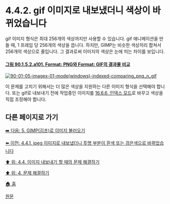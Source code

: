 # 4.4.2. gif 이미지로 내보냈더니 색상이 바뀌었습니다

gif 이미지 형식은 최대 256개의 색상까지만 사용할 수 있습니다. gif 애니메이션을 만들 때, 1 프레임 당 256개의 색상을 씁니다. 하지만, GIMP는 비슷한 색상끼리 합쳐서 256개의 색상으로 줄입니다. 그 결과로써 이미지의 색상은 눈에 띄는 차이를 보입니다.

#### [그림 90.1.5.2.a101. Format: PNG와 Format: GIF의 결과물 비교](https://wonder13662.github.io/gimp/2.10.36_ko/90-01-05-imagex-02-mode.html#%EA%B7%B8%EB%A6%BC-90152a101-format-png%EC%99%80-format-gif%EC%9D%98-%EA%B2%B0%EA%B3%BC%EB%AC%BC-%EB%B9%84%EA%B5%90)
[![90-01-05-imagex-01-mode(windows)-indexed-comparing_png_n_gif](https://github.com/wonder13662/gimp/assets/15767104/a1224063-b554-4861-8502-eccc67dd703d)](https://wonder13662.github.io/gimp/2.10.36_ko/90-01-05-imagex-02-mode.html#%EA%B7%B8%EB%A6%BC-90152a101-format-png%EC%99%80-format-gif%EC%9D%98-%EA%B2%B0%EA%B3%BC%EB%AC%BC-%EB%B9%84%EA%B5%90)

이 문제를 고치기 위해서는 더 많은 색상을 지원하는 다른 이미지 형식을 선택해야 합니다. 또는 gif로 내보내기 전에 작업중인 이미지를 [16.6.6. 인덱스 모드](./16-06-06-indexed-mode.md)로 바꾸고 색상을 직접 조정해야 합니다.

## 다른 페이지로 가기

[➡️ 다음: 5. GIMP(김프)로 이미지 불러오기](./05-00-getting-images-into-gimp.md)

[⬅️ 이전: 4.4.1. jpeg 이미지로 내보냈더니 투명 부분이 흰색 또는 검은색으로 바뀌었습니다](./04-04-01-i-am-exporting-to-a-jpeg-image-and-my-transparent-area-turned-white-or-black.md)

[⬆️ 위: 4.4. 이미지 내보내기 할 때의 문제 해결하기](./04-04-00-how-to-fix-problems-exporting-images.md)

[⬆️ 위: 4. 문제 해결하기](./04-00-what-to-do-if-you-are-stuck.md)

[🏠 홈](./00-home.md)

[원문](https://docs.gimp.org/2.10/ko/gimp-stuck-export-gif-colors-changed.html)